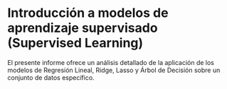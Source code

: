 # **Introducción a modelos de aprendizaje supervisado (Supervised Learning)** 

El presente informe ofrece un análisis detallado de la aplicación de los modelos de Regresión Lineal, Ridge, Lasso y Árbol de Decisión sobre un conjunto de datos específico.
